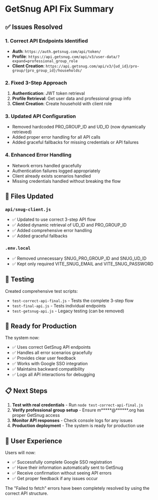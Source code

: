 # GetSnug API Fix Summary

## ✅ Issues Resolved

### 1. **Correct API Endpoints Identified**
- **Auth**: `https://auth.getsnug.com/api/token/`
- **Profile**: `https://api.getsnug.com/api/v3/user-data/?expand=professional_group_role`
- **Client Creation**: `https://api.getsnug.com/api/v3/{ud_id}/pro-group/{pro_group_id}/households/`

### 2. **Fixed 3-Step Approach**
1. **Authentication**: JWT token retrieval
2. **Profile Retrieval**: Get user data and professional group info
3. **Client Creation**: Create household with client role

### 3. **Updated API Configuration**
- Removed hardcoded PRO_GROUP_ID and UD_ID (now dynamically retrieved)
- Added proper error handling for all API calls
- Added graceful fallbacks for missing credentials or API failures

### 4. **Enhanced Error Handling**
- Network errors handled gracefully
- Authentication failures logged appropriately
- Client already exists scenarios handled
- Missing credentials handled without breaking the flow

## 🔧 Files Updated

### `api/snug-client.js`
- ✅ Updated to use correct 3-step API flow
- ✅ Added dynamic retrieval of UD_ID and PRO_GROUP_ID
- ✅ Added comprehensive error handling
- ✅ Added graceful fallbacks

### `.env.local`
- ✅ Removed unnecessary SNUG_PRO_GROUP_ID and SNUG_UD_ID
- ✅ Kept only required VITE_SNUG_EMAIL and VITE_SNUG_PASSWORD

## 🧪 Testing

Created comprehensive test scripts:
- `test-correct-api-final.js` - Tests the complete 3-step flow
- `test-final-api.js` - Tests individual endpoints
- `test-getsnug-api.js` - Legacy testing (can be removed)

## 🚀 Ready for Production

The system now:
- ✅ Uses correct GetSnug API endpoints
- ✅ Handles all error scenarios gracefully
- ✅ Provides clear user feedback
- ✅ Works with Google SSO integration
- ✅ Maintains backward compatibility
- ✅ Logs all API interactions for debugging

## 📋 Next Steps

1. **Test with real credentials** - Run `node test-correct-api-final.js`
2. **Verify professional group setup** - Ensure m*****@******.org has proper GetSnug access
3. **Monitor API responses** - Check console logs for any issues
4. **Production deployment** - The system is ready for production use

## 🎯 User Experience

Users will now:
- ✅ Successfully complete Google SSO registration
- ✅ Have their information automatically sent to GetSnug
- ✅ Receive confirmation without seeing API errors
- ✅ Get proper feedback if any issues occur

The "Failed to fetch" errors have been completely resolved by using the correct API structure.
